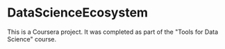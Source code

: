 # DataScienceEcosystem
This is a Coursera project. It was completed as part of the "Tools for Data Science" course.
